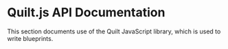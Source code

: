 # Quilt.js API Documentation
This section documents use of the Quilt JavaScript library, which is used
to write blueprints.

